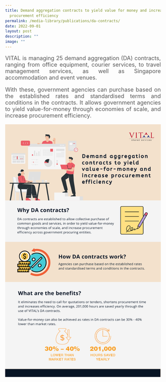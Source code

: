 ```yaml
---
title: Demand aggregation contracts to yield value for money and increase
  procurement efficiency
permalink: /media-library/publications/da-contracts/
date: 2022-09-01
layout: post
description: ""
image: ""
---
```

<p style="font-size: 18px;color:#585858;text-align:justify;">
VITAL is managing 25 demand aggregation (DA) contracts, ranging from office equipment, courier services, to travel management services, as well as Singapore accommodation and event venues.
</p>
<p style="font-size: 18px;color:#585858;text-align:justify;">
With these, government agencies can purchase based on the established rates and standardised terms and conditions in the contracts. It allows government agencies to yield value-for-money through economies of scale, and increase procurement efficiency.
</p>
<img src="/images/Media/DA contract.png">